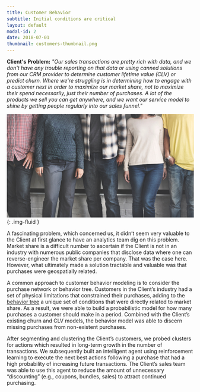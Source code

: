 ```yaml
---
title: Customer Behavior
subtitle: Initial conditions are critical
layout: default
modal-id: 2
date: 2018-07-01
thumbnail: customers-thumbnail.png
---
```


[alt]: 'no-one-person'
[image]: img/case_studies/customers.png
[tree]: https://en.wikipedia.org/wiki/Behavior_tree_(artificial_intelligence,_robotics_and_control)

**Client's Problem:** _"Our sales transactions are pretty rich with
data, and we don't have any trouble reporting on that data or using
canned solutions from our CRM provider to determine customer lifetime
value (CLV) or predict churn.  Where we're struggling is in
determining how to engage with a customer next in order to maximize
our market share, not to maximize their spend necessarily, just their
number of purchases. A lot of the products we sell you can get
anywhere, and we want our service model to shine by getting people
regularly into our sales funnel."_

![alt][image]{: .img-fluid }

A fascinating problem, which concerned us, it didn’t seem very valuable to the Client at first glance to have an analytics team dig on this problem. Market share is a difficult number to ascertain if the Client is not in an industry with numerous public companies that disclose data where one can reverse-engineer the market share per company. That was the case here. However, what ultimately made a solution tractable and valuable was that purchases were geospatially related.

A common approach to customer behavior modeling is to consider the purchase network or behavior tree. Customers in the Client’s industry had a set of physical limitations that constrained their purchases, adding to the [behavior tree][tree] a unique set of conditions that were directly related to market share. As a result, we were able to build a probabilistic model for how many purchases a customer should make in a period. Combined with the Client’s existing churn and CLV models, the behavior model was able to discern missing purchases from non-existent purchases.

After segmenting and clustering the Client’s customers, we probed clusters for actions which resulted in long-term growth in the number of transactions. We subsequently built an intelligent agent using reinforcement learning to execute the next best actions following a purchase that had a high probability of increasing future transactions. The Client’s sales team was able to use this agent to reduce the amount of unnecessary “discounting” (e.g., coupons, bundles, sales) to attract continued purchasing.

